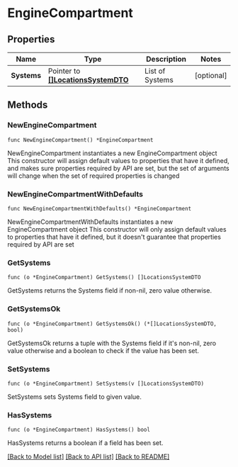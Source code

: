 # EngineCompartment

## Properties

Name | Type | Description | Notes
------------ | ------------- | ------------- | -------------
**Systems** | Pointer to [**[]LocationsSystemDTO**](LocationsSystemDTO.md) | List of Systems | [optional] 

## Methods

### NewEngineCompartment

`func NewEngineCompartment() *EngineCompartment`

NewEngineCompartment instantiates a new EngineCompartment object
This constructor will assign default values to properties that have it defined,
and makes sure properties required by API are set, but the set of arguments
will change when the set of required properties is changed

### NewEngineCompartmentWithDefaults

`func NewEngineCompartmentWithDefaults() *EngineCompartment`

NewEngineCompartmentWithDefaults instantiates a new EngineCompartment object
This constructor will only assign default values to properties that have it defined,
but it doesn't guarantee that properties required by API are set

### GetSystems

`func (o *EngineCompartment) GetSystems() []LocationsSystemDTO`

GetSystems returns the Systems field if non-nil, zero value otherwise.

### GetSystemsOk

`func (o *EngineCompartment) GetSystemsOk() (*[]LocationsSystemDTO, bool)`

GetSystemsOk returns a tuple with the Systems field if it's non-nil, zero value otherwise
and a boolean to check if the value has been set.

### SetSystems

`func (o *EngineCompartment) SetSystems(v []LocationsSystemDTO)`

SetSystems sets Systems field to given value.

### HasSystems

`func (o *EngineCompartment) HasSystems() bool`

HasSystems returns a boolean if a field has been set.


[[Back to Model list]](../README.md#documentation-for-models) [[Back to API list]](../README.md#documentation-for-api-endpoints) [[Back to README]](../README.md)


